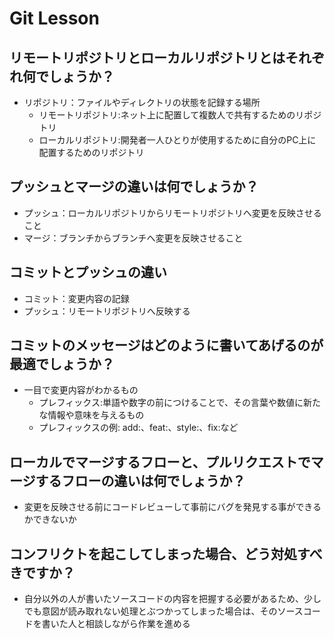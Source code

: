# Git Lesson

## リモートリポジトリとローカルリポジトリとはそれぞれ何でしょうか？
- リポジトリ：ファイルやディレクトリの状態を記録する場所
  - リモートリポジトリ:ネット上に配置して複数人で共有するためのリポジトリ
  - ローカルリポジトリ:開発者一人ひとりが使用するために自分のPC上に配置するためのリポジトリ

## プッシュとマージの違いは何でしょうか？
- プッシュ：ローカルリポジトリからリモートリポジトリへ変更を反映させること
- マージ：ブランチからブランチへ変更を反映させること

## コミットとプッシュの違い
- コミット：変更内容の記録
- プッシュ：リモートリポジトリへ反映する

## コミットのメッセージはどのように書いてあげるのが最適でしょうか？
- 一目で変更内容がわかるもの
  - プレフィックス:単語や数字の前につけることで、その言葉や数値に新たな情報や意味を与えるもの
  - プレフィックスの例: add:、feat:、style:、fix:など

## ローカルでマージするフローと、プルリクエストでマージするフローの違いは何でしょうか？
- 変更を反映させる前にコードレビューして事前にバグを発見する事ができるかできないか

## コンフリクトを起こしてしまった場合、どう対処すべきですか？
- 自分以外の人が書いたソースコードの内容を把握する必要があるため、少しでも意図が読み取れない処理とぶつかってしまった場合は、そのソースコードを書いた人と相談しながら作業を進める